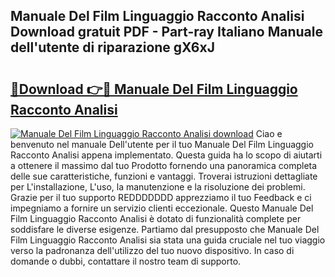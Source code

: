 ## Manuale Del Film Linguaggio Racconto Analisi Download gratuit PDF - Part-ray Italiano Manuale dell'utente di riparazione gX6xJ

# <h2><a href="http://df9e7r.blite.top/?on=Manuale+Del+Film+Linguaggio+Racconto+Analisi">🔗Download 👉🔴 Manuale Del Film Linguaggio Racconto Analisi</a></h2>

[![Manuale Del Film Linguaggio Racconto Analisi download](https://i.imgur.com/lujVjoI.png)](http://df9e7r.blite.top/?on=Manuale+Del+Film+Linguaggio+Racconto+Analisi)
Ciao e benvenuto nel manuale Dell'utente per il tuo Manuale Del Film Linguaggio Racconto Analisi appena implementato. Questa guida ha lo scopo di aiutarti a ottenere il massimo dal tuo Prodotto fornendo una panoramica completa delle sue caratteristiche, funzioni e vantaggi. Troverai istruzioni dettagliate per L'installazione, L'uso, la manutenzione e la risoluzione dei problemi. Grazie per il tuo supporto REDDDDDDD apprezziamo il tuo Feedback e ci impegniamo a fornire un servizio clienti eccezionale. Questo Manuale Del Film Linguaggio Racconto Analisi è dotato di funzionalità complete per soddisfare le diverse esigenze. Partiamo dal presupposto che Manuale Del Film Linguaggio Racconto Analisi sia stata una guida cruciale nel tuo viaggio verso la padronanza dell'utilizzo del tuo nuovo dispositivo. In caso di domande o dubbi, contattare il nostro team di supporto.
